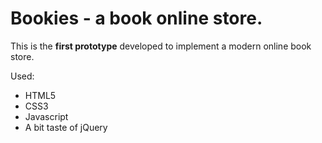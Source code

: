 # Bookies - a book online store.

This is the **first prototype** developed to implement a modern online book store.

Used:

- HTML5
- CSS3
- Javascript
- A bit taste of jQuery
